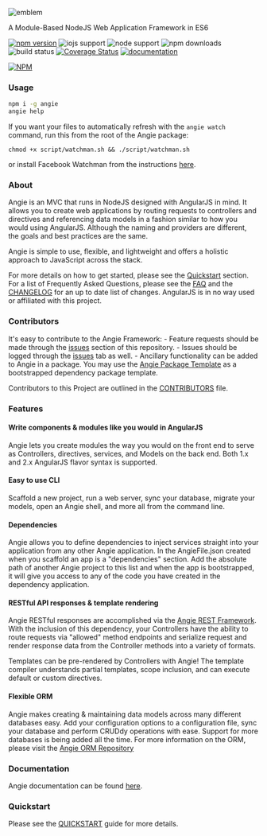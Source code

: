 ![emblem](https://rawgit.com/angie-framework/angie/master/static/images/angie.svg "emblem")

A Module-Based NodeJS Web Application Framework in ES6

[![npm version](https://badge.fury.io/js/angie.svg)](http://badge.fury.io/js/angie "npm version")
![iojs support](https://img.shields.io/badge/iojs-1.7.1+-brightgreen.svg "iojs support")
![node support](https://img.shields.io/badge/node-0.12.0+-brightgreen.svg "node support")
![npm downloads](https://img.shields.io/npm/dm/angie.svg "npm downloads")
![build status](https://travis-ci.org/benderTheCrime/angie.svg?branch=master "build status")
[![Coverage Status](https://coveralls.io/repos/benderTheCrime/angie/badge.svg?branch=master&service=github)](https://coveralls.io/github/benderTheCrime/angie?branch=master "coverage")
[![documentation](https://doc.esdoc.org/github.com/angie-framework/angie/badge.svg)](https://doc.esdoc.org/github.com/angie-framework/angie/ "documentation")

[![NPM](https://nodei.co/npm/angie.png?downloads=true&downloadRank=true&stars=true)](https://nodei.co/npm/angie/)

### Usage
```bash
npm i -g angie
angie help
```
If you want your files to automatically refresh with the `angie watch` command, run this from the root of the
Angie package:
```
chmod +x script/watchman.sh && ./script/watchman.sh
```
or install Facebook Watchman from the instructions [here](https://facebook.github.io/watchman/docs/install.html "Facebook Watchman").

### About
Angie is an MVC that runs in NodeJS designed with AngularJS in mind. It allows you to create web applications by routing requests to controllers and directives and referencing data models in a fashion similar to how you would using AngularJS. Although the naming and providers are different, the goals and best practices are the same.

Angie is simple to use, flexible, and lightweight and offers a holistic approach to JavaScript across the stack.

For more details on how to get started, please see the [Quickstart](#quickstart) section. For a list of Frequently Asked Questions, please see the [FAQ](https://github.com/angie-framework/angie/blob/master/md/FAQ.md "FAQ") and the [CHANGELOG](https://github.com/angie-framework/angie/blob/master/md/CHANGELOG.md "CHANGELOG") for an up to date list of changes. AngularJS is in no way used or affiliated with this project.

### Contributors
It's easy to contribute to the Angie Framework:
    - Feature requests should be made through the [issues](https://github.com/angie-framework/angie-injector/issues "issues") section of this repository.
    - Issues should be logged through the [issues](https://github.com/angie-framework/angie-injector/issues "issues") tab as well.
    - Ancillary functionality can be added to Angie in a package. You may use the [Angie Package Template](https://github.com/angie-framework/angie-package-template "Angie Package Template") as a bootstrapped dependency package template.

Contributors to this Project are outlined in the [CONTRIBUTORS](https://github.com/angie-framework/angie/blob/master/md/CONTRIBUTORS.md "CONTRIBUTORS") file.

### Features
#### Write components &amp; modules like you would in AngularJS
Angie lets you create modules the way you would on the front end to serve as Controllers, directives, services, and Models on the back end. Both 1.x and 2.x AngularJS flavor syntax is supported.

#### Easy to use CLI
Scaffold a new project, run a web server, sync your database, migrate your models, open an Angie shell, and more all from the command line.

#### Dependencies
Angie allows you to define dependencies to inject services straight into your application from any other Angie application. In the AngieFile.json created when you scaffold an app is a "dependencies" section. Add the absolute path of another Angie project to this list and when the app is bootstrapped, it will give you access to any of the code you have created in the dependency application.

#### RESTful API responses &amp; template rendering
Angie RESTful responses are accomplished via the [Angie REST Framework](https://github.com/angie-framework/angie-rest-framework "angie-rest-framework"). With the inclusion of this dependency, your Controllers have the ability to route requests via "allowed" method endpoints and serialize request and render response data from the Controller methods into a variety of formats.

Templates can be pre-rendered by Controllers with Angie! The template compiler understands partial templates, scope inclusion, and can execute default or custom directives.

#### Flexible ORM
Angie makes creating &amp; maintaining data models across many different databases easy. Add your configuration options to a configuration file, sync your database and perform CRUDdy operations with ease. Support for more databases is being added all the time. For more information on the ORM, please visit the [Angie ORM Repository](https://github.com/angie-framework/angie-orm "angie-orm")

### Documentation
Angie documentation can be found [here](https://doc.esdoc.org/github.com/angie-framework/angie/ "documentation").

### Quickstart
Please see the [QUICKSTART](https://github.com/angie-framework/angie/blob/master/md/QUICKSTART.md "QUICKSTART") guide for more details.